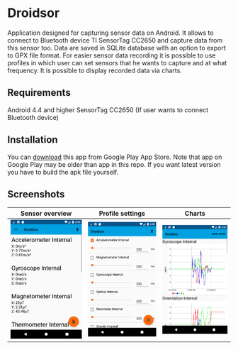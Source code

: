 # Droidsor
Application designed for capturing sensor data on Android. It allows to connect to Bluetooth device TI SensorTag CC2650 and capture data from this sensor too. Data are saved in SQLite database with an option to export to GPX file format. For easier sensor data recording it is possible to use profiles in which user can set sensors that he wants to capture and at what frequency. It is possible to display recorded data via charts. 

## Requirements
Android 4.4 and higher
SensorTag CC2650 (If user wants to connect Bluetooth device)  

## Installation
You can [download](https://play.google.com/store/apps/details?id=com.marekulip.droidsor) this app from Google Play App Store. Note that app on Google Play may be older than app in this repo. If you want latest version you have to build the apk file yourself.

## Screenshots

Sensor overview |  Profile settings | Charts 
:-------------------------:|:-------------------------:|:-------------------------:
 ![sensor_overview](readme-pics/sensorData.png)   |  ![profile_setting](readme-pics/profile.png) |  ![graph](readme-pics/graph.png) 